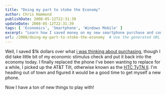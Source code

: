 ```yaml
---
title: "Doing my part to stoke the Economy"
author: Chris Hammond
publishDate: 2008-05-12T22:31:39
updateDate: 2008-05-12T22:31:39
tags: [ 'Economics', 'Smartphone', 'Windows Mobile' ]
excerpt: "Learn how I saved money on my new smartphone purchase and contributed to the economy by utilizing part of my economic stimulus check. Check out the latest phone I got and my initial thoughts! #smartphone #economy #AT&T #HTCTyTN"
url: /2008/doing-my-part-to-stoke-the-economy  # Use the generated URL with year
---
```

<p>Well, I saved $1k dollars over what <a href="https://www.chrishammond.com/tabid/54/itemid/1118/htc-advantage-7510">i was thinking about purchasing</a>, though I did take little bit of my economic stimulus check and put it back into the economy today. I finally replaced the phone I've been wanting to replace for a while, I picked up the AT&amp;T Tilt, otherwise known as the <a href="https://www.htc.com/www/product.aspx?id=640">HTC TyTN II</a>. I'm heading out of town and figured it would be a good time to get myself a new phone.</p> <p>Now I have a ton of new things to play with!</p>


